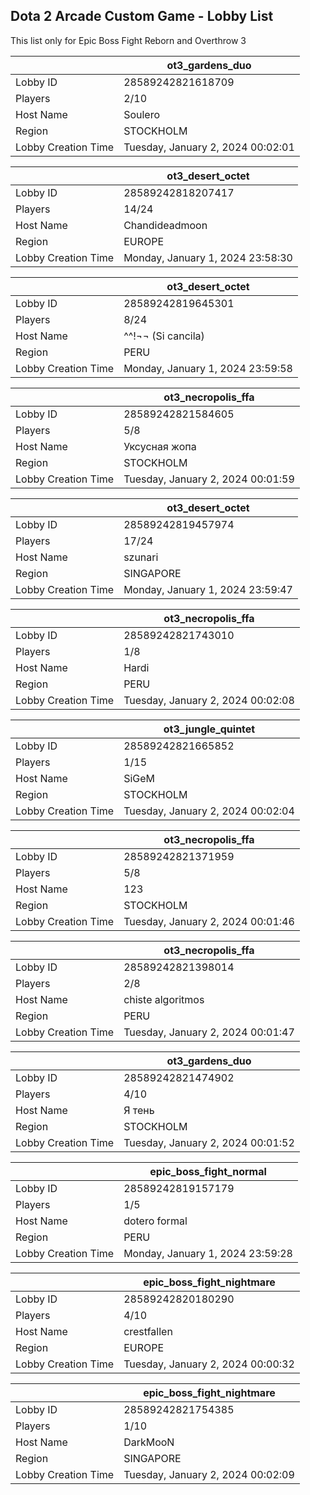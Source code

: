 ## Dota 2 Arcade Custom Game - Lobby List

This list only for Epic Boss Fight Reborn and Overthrow 3

|  | ot3_gardens_duo |
| ------ | ------ |
| Lobby ID | 28589242821618709 |
| Players | 2/10 |
| Host Name | Soulero |
| Region | STOCKHOLM |
| Lobby Creation Time | Tuesday, January 2, 2024 00:02:01 |


|  | ot3_desert_octet |
| ------ | ------ |
| Lobby ID | 28589242818207417 |
| Players | 14/24 |
| Host Name | Chandideadmoon |
| Region | EUROPE |
| Lobby Creation Time | Monday, January 1, 2024 23:58:30 |


|  | ot3_desert_octet |
| ------ | ------ |
| Lobby ID | 28589242819645301 |
| Players | 8/24 |
| Host Name | ^^!¬¬ (Si cancila) |
| Region | PERU |
| Lobby Creation Time | Monday, January 1, 2024 23:59:58 |


|  | ot3_necropolis_ffa |
| ------ | ------ |
| Lobby ID | 28589242821584605 |
| Players | 5/8 |
| Host Name | Уксусная жопа |
| Region | STOCKHOLM |
| Lobby Creation Time | Tuesday, January 2, 2024 00:01:59 |


|  | ot3_desert_octet |
| ------ | ------ |
| Lobby ID | 28589242819457974 |
| Players | 17/24 |
| Host Name | szunari |
| Region | SINGAPORE |
| Lobby Creation Time | Monday, January 1, 2024 23:59:47 |


|  | ot3_necropolis_ffa |
| ------ | ------ |
| Lobby ID | 28589242821743010 |
| Players | 1/8 |
| Host Name | Hardi |
| Region | PERU |
| Lobby Creation Time | Tuesday, January 2, 2024 00:02:08 |


|  | ot3_jungle_quintet |
| ------ | ------ |
| Lobby ID | 28589242821665852 |
| Players | 1/15 |
| Host Name | SiGeM |
| Region | STOCKHOLM |
| Lobby Creation Time | Tuesday, January 2, 2024 00:02:04 |


|  | ot3_necropolis_ffa |
| ------ | ------ |
| Lobby ID | 28589242821371959 |
| Players | 5/8 |
| Host Name | 123 |
| Region | STOCKHOLM |
| Lobby Creation Time | Tuesday, January 2, 2024 00:01:46 |


|  | ot3_necropolis_ffa |
| ------ | ------ |
| Lobby ID | 28589242821398014 |
| Players | 2/8 |
| Host Name | chiste algoritmos |
| Region | PERU |
| Lobby Creation Time | Tuesday, January 2, 2024 00:01:47 |


|  | ot3_gardens_duo |
| ------ | ------ |
| Lobby ID | 28589242821474902 |
| Players | 4/10 |
| Host Name | Я тень |
| Region | STOCKHOLM |
| Lobby Creation Time | Tuesday, January 2, 2024 00:01:52 |


|  | epic_boss_fight_normal |
| ------ | ------ |
| Lobby ID | 28589242819157179 |
| Players | 1/5 |
| Host Name | dotero formal |
| Region | PERU |
| Lobby Creation Time | Monday, January 1, 2024 23:59:28 |


|  | epic_boss_fight_nightmare |
| ------ | ------ |
| Lobby ID | 28589242820180290 |
| Players | 4/10 |
| Host Name | crestfallen |
| Region | EUROPE |
| Lobby Creation Time | Tuesday, January 2, 2024 00:00:32 |


|  | epic_boss_fight_nightmare |
| ------ | ------ |
| Lobby ID | 28589242821754385 |
| Players | 1/10 |
| Host Name | DarkMooN |
| Region | SINGAPORE |
| Lobby Creation Time | Tuesday, January 2, 2024 00:02:09 |


